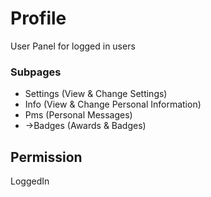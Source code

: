 # Profile
User Panel for logged in users

### Subpages
- Settings (View & Change Settings)
- Info (View & Change Personal Information)
- Pms (Personal Messages)
- ->Badges (Awards & Badges)

## Permission
LoggedIn
